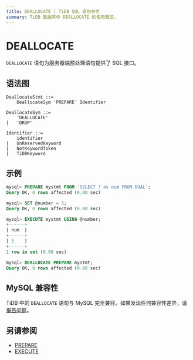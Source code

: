 ```yaml
---
title: DEALLOCATE | TiDB SQL 语句参考
summary: TiDB 数据库中 DEALLOCATE 的使用概览。
---
```


# DEALLOCATE

`DEALLOCATE` 语句为服务器端预处理语句提供了 SQL 接口。

## 语法图

```ebnf+diagram
DeallocateStmt ::=
    DeallocateSym 'PREPARE' Identifier

DeallocateSym ::=
    'DEALLOCATE'
|   'DROP'

Identifier ::=
    identifier
|   UnReservedKeyword
|   NotKeywordToken
|   TiDBKeyword
```

## 示例

```sql
mysql> PREPARE mystmt FROM 'SELECT ? as num FROM DUAL';
Query OK, 0 rows affected (0.00 sec)

mysql> SET @number = 5;
Query OK, 0 rows affected (0.00 sec)

mysql> EXECUTE mystmt USING @number;
+------+
| num  |
+------+
| 5    |
+------+
1 row in set (0.00 sec)

mysql> DEALLOCATE PREPARE mystmt;
Query OK, 0 rows affected (0.00 sec)
```

## MySQL 兼容性

TiDB 中的 `DEALLOCATE` 语句与 MySQL 完全兼容。如果发现任何兼容性差异，请[报告问题](https://docs.pingcap.com/tidb/stable/support)。

## 另请参阅

* [PREPARE](/sql-statements/sql-statement-prepare.md)
* [EXECUTE](/sql-statements/sql-statement-execute.md)
